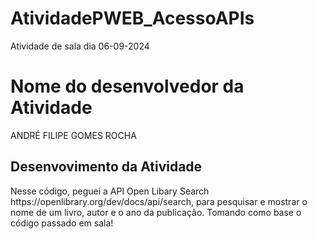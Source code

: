 # AtividadePWEB_AcessoAPIs
Atividade de sala dia 06-09-2024
<h1> Nome do desenvolvedor da Atividade </h1>
<P>ANDRÉ FILIPE GOMES ROCHA</P>

<h2> Desenvovimento da Atividade </h2>
<P> Nesse código, peguei a API Open Libary Search https://openlibrary.org/dev/docs/api/search, para pesquisar e mostrar o nome de um livro, autor e o ano da publicação. Tomando como base o código passado em sala! </P>
